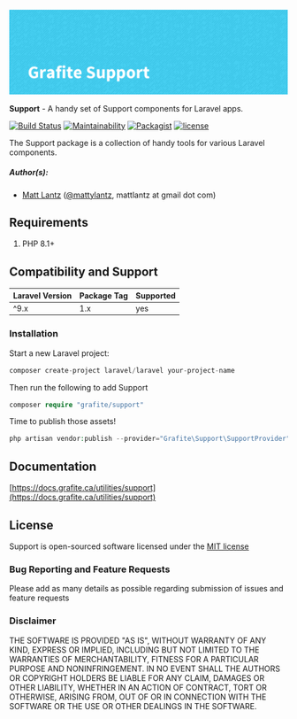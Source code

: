 ![Grafite Support](GrafiteSupport-banner.png)

**Support** - A handy set of Support components for Laravel apps.

[![Build Status](https://github.com/GrafiteInc/Support/workflows/PHP%20Package%20Tests/badge.svg?branch=main)](https://github.com/GrafiteInc/Support/actions?query=workflow%3A%22PHP+Package+Tests%22)
[![Maintainability](https://api.codeclimate.com/v1/badges/5c99d7022684ac3a220c/maintainability)](https://codeclimate.com/github/GrafiteInc/Support/maintainability)
[![Packagist](https://img.shields.io/packagist/dt/grafite/support.svg)](https://packagist.org/packages/grafite/support)
[![license](https://img.shields.io/github/license/mashape/apistatus.svg)](https://packagist.org/packages/grafite/support)

The Support package is a collection of handy tools for various Laravel components.

##### Author(s):
* [Matt Lantz](https://github.com/mlantz) ([@mattylantz](http://twitter.com/mattylantz), mattlantz at gmail dot com)

## Requirements

1. PHP 8.1+

## Compatibility and Support

| Laravel Version | Package Tag | Supported |
|-----------------|-------------|-----------|
| ^9.x | 1.x | yes |

### Installation

Start a new Laravel project:
```php
composer create-project laravel/laravel your-project-name
```

Then run the following to add Support
```php
composer require "grafite/support"
```

Time to publish those assets!
```php
php artisan vendor:publish --provider="Grafite\Support\SupportProvider"
```

## Documentation

[https://docs.grafite.ca/utilities/support](https://docs.grafite.ca/utilities/support)

## License
Support is open-sourced software licensed under the [MIT license](http://opensource.org/licenses/MIT)

### Bug Reporting and Feature Requests
Please add as many details as possible regarding submission of issues and feature requests

### Disclaimer
THE SOFTWARE IS PROVIDED "AS IS", WITHOUT WARRANTY OF ANY KIND, EXPRESS OR IMPLIED, INCLUDING BUT NOT LIMITED TO THE WARRANTIES OF MERCHANTABILITY, FITNESS FOR A PARTICULAR PURPOSE AND NONINFRINGEMENT. IN NO EVENT SHALL THE AUTHORS OR COPYRIGHT HOLDERS BE LIABLE FOR ANY CLAIM, DAMAGES OR OTHER LIABILITY, WHETHER IN AN ACTION OF CONTRACT, TORT OR OTHERWISE, ARISING FROM, OUT OF OR IN CONNECTION WITH THE SOFTWARE OR THE USE OR OTHER DEALINGS IN THE SOFTWARE.
